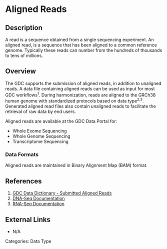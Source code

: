 # Aligned Reads #
## Description ##

A read is a sequence obtained from a single sequencing experiment. An aligned read, is a sequence that has been aligned to a common reference genome. Typically these reads can number from the hundreds of thousands to tens of millions.

## Overview ##
The GDC supports the submission of aligned reads, in addition to unaligned reads. A data file containing aligned reads can be used as input for most GDC workflows<sup>1</sup>. During harmonization,  reads are aligned to the GRCh38 human genome with standardized protocols based on data type<sup>2,3</sup>. Generated aligned read files also contain unaligned reads to facilitate the retrieval of raw data by end users.

Aligned reads are available at the GDC Data Portal for:
* Whole Exome Sequencing
* Whole Genome Sequencing
* Transcriptome Sequencing

### Data Formats ###
Aligned reads are maintained in Binary Alignment Map (BAM) format.

## References ##
1. [GDC Data Dictionary - Submitted Aligned Reads](https://docs.gdc.cancer.gov/Data_Dictionary/viewer/#?view=table-definition-view&id=submitted_aligned_reads)
2. [DNA-Seq Documentation](https://docs.gdc.cancer.gov/Data/Bioinformatics_Pipelines/DNA_Seq_Variant_Calling_Pipeline/)
3. [RNA-Seq Documentation](https://docs.gdc.cancer.gov/Data/Bioinformatics_Pipelines/Expression_mRNA_Pipeline/)

## External Links ##
* N/A

Categories: Data Type
